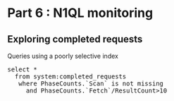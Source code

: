 # Part 6 : N1QL monitoring

## Exploring completed requests

Queries using a poorly selective index

<pre id="example">
select *
  from system:completed_requests
   where PhaseCounts.`Scan` is not missing
     and PhaseCounts.`Fetch`/ResultCount>10
</pre>
